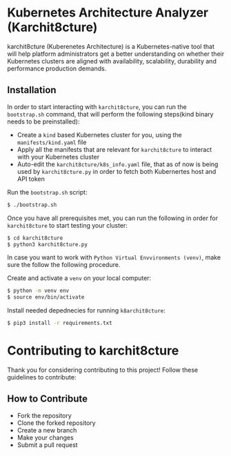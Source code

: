 # Kubernetes Architecture Analyzer (Karchit8cture)

karchit8cture (Kuberenetes Architecture) is a Kubernetes-native tool that will help platform administrators get a better understanding on whether their Kubernetes clusters are aligned with availability, scalability, durability and performance production demands.   

## Installation

In order to start interacting with `karchit8cture`, you can run the `bootstrap.sh` command, that will perform the following steps(kind binary needs to be preinstalled): 
* Create a `kind` based Kubernetes cluster for you, using the `manifests/kind.yaml` file 
* Apply all the manifests that are relevant for `karchit8cture` to interact with your Kubernetes cluster 
* Auto-edit the `karchit8cture/k8s_info.yaml` file, that as of now is being used by `karchit8cture.py` in order to fetch both Kubernertes host and API token 

Run the `bootstrap.sh` script: 
```bash
$ ./bootstrap.sh
```

Once you have all prerequisites met, you can run the following in order for `karchit8cture` to start testing your cluster: 
```bash
$ cd karchit8cture
$ python3 karchit8cture.py
```

In case you want to work with `Python Virtual Envvironments (venv)`, make sure the follow the following procedure.

Create and activate a `venv` on your local computer:
```bash
$ python -m venv env
$ source env/bin/activate
```
Install needed depednecies for running `k8archit8cture`: 

```bash
$ pip3 install -r requirements.txt
```

# Contributing to karchit8cture

Thank you for considering contributing to this project! Follow these guidelines to contribute:

## How to Contribute

- Fork the repository
- Clone the forked repository
- Create a new branch
- Make your changes
- Submit a pull request
